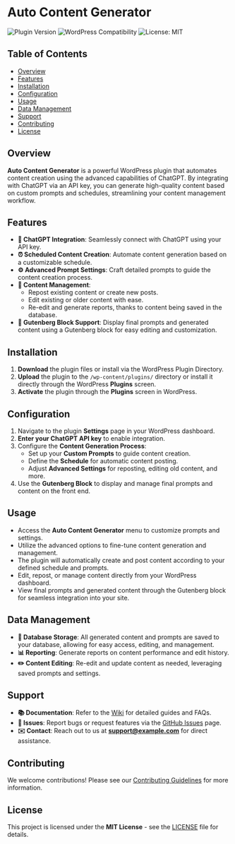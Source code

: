 # Auto Content Generator

![Plugin Version](https://img.shields.io/badge/version-1.0.0-blue.svg)
![WordPress Compatibility](https://img.shields.io/badge/WordPress-%3E%3D5.0-brightgreen.svg)
![License: MIT](https://img.shields.io/badge/License-MIT-yellow.svg)

## Table of Contents

- [Overview](#overview)
- [Features](#features)
- [Installation](#installation)
- [Configuration](#configuration)
- [Usage](#usage)
- [Data Management](#data-management)
- [Support](#support)
- [Contributing](#contributing)
- [License](#license)

## Overview

**Auto Content Generator** is a powerful WordPress plugin that automates content creation using the advanced capabilities of ChatGPT. By integrating with ChatGPT via an API key, you can generate high-quality content based on custom prompts and schedules, streamlining your content management workflow.

## Features

- **🤖 ChatGPT Integration**: Seamlessly connect with ChatGPT using your API key.
- **⏰ Scheduled Content Creation**: Automate content generation based on a customizable schedule.
- **⚙️ Advanced Prompt Settings**: Craft detailed prompts to guide the content creation process.
- **📝 Content Management**:
  - Repost existing content or create new posts.
  - Edit existing or older content with ease.
  - Re-edit and generate reports, thanks to content being saved in the database.
- **🔳 Gutenberg Block Support**: Display final prompts and generated content using a Gutenberg block for easy editing and customization.

## Installation

1. **Download** the plugin files or install via the WordPress Plugin Directory.
2. **Upload** the plugin to the `/wp-content/plugins/` directory or install it directly through the WordPress **Plugins** screen.
3. **Activate** the plugin through the **Plugins** screen in WordPress.

## Configuration

1. Navigate to the plugin **Settings** page in your WordPress dashboard.
2. **Enter your ChatGPT API key** to enable integration.
3. Configure the **Content Generation Process**:
   - Set up your **Custom Prompts** to guide content creation.
   - Define the **Schedule** for automatic content posting.
   - Adjust **Advanced Settings** for reposting, editing old content, and more.
4. Use the **Gutenberg Block** to display and manage final prompts and content on the front end.

## Usage

- Access the **Auto Content Generator** menu to customize prompts and settings.
- Utilize the advanced options to fine-tune content generation and management.
- The plugin will automatically create and post content according to your defined schedule and prompts.
- Edit, repost, or manage content directly from your WordPress dashboard.
- View final prompts and generated content through the Gutenberg block for seamless integration into your site.

## Data Management

- **💾 Database Storage**: All generated content and prompts are saved to your database, allowing for easy access, editing, and management.
- **📊 Reporting**: Generate reports on content performance and edit history.
- **✏️ Content Editing**: Re-edit and update content as needed, leveraging saved prompts and settings.

## Support

- **📚 Documentation**: Refer to the [Wiki](#) for detailed guides and FAQs.
- **🐞 Issues**: Report bugs or request features via the [GitHub Issues](#) page.
- **✉️ Contact**: Reach out to us at **support@example.com** for direct assistance.

## Contributing

We welcome contributions! Please see our [Contributing Guidelines](#) for more information.

## License

This project is licensed under the **MIT License** - see the [LICENSE](LICENSE) file for details.
